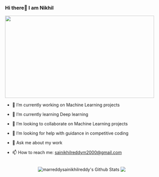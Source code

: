 ### Hi there👋 I am Nikhil
  
<img src="https://github.com/marreddysainikhilreddy/marreddysainikhilreddy/blob/master/video.gif" height="270" width="490">

- 🔭 I’m currently working on Machine Learning projects 

- 🌱 I’m currently learning Deep learning 
- 👯 I’m looking to collaborate on Machine Learning projects
- 🤔 I’m looking for help with guidance in competitive coding
- 💬 Ask me about my work 
- 📫 How to reach me: sainikhilreddym2000@gmail.com
<br><br>
<p align="center">
<img align="center" src="https://github-readme-stats.vercel.app/api?username=marreddysainikhilreddy&show_icons=true&line_height=21" alt="marreddysainikhilreddy's Github Stats" />
<img align="center" src="https://github-readme-stats.vercel.app/api/top-langs/?username=marreddysainikhilreddy&theme=default&line_height=27&layout=compact" />
</p>
